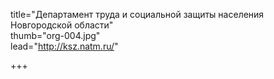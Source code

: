 title="Департамент труда и социальной защиты населения Новгородской области"    
thumb="org-004.jpg"   
lead="http://ksz.natm.ru/"

+++
